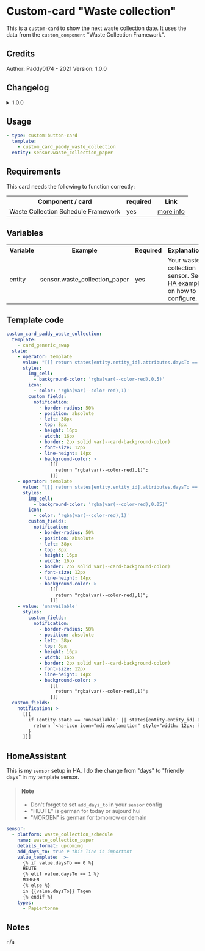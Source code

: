 # Custom-card "Waste collection"
This is a `custom-card` to show the next waste collection date. It uses the data from the `custom_component` "Waste Collection Framework".

## Credits
Author: Paddy0174 - 2021
Version: 1.0.0

## Changelog
<details>
<summary>1.0.0</summary>
Initial release
</details>

## Usage

```yaml
- type: custom:button-card
  template:
    - custom_card_paddy_waste_collection
  entity: sensor.waste_collection_paper
```

## Requirements
This card needs the following to function correctly:
<table>
<tr>
<th>Component / card</th>
<th>required</th>
<th>Link</th>
</tr>
<tr>
<td>Waste Collection Schedule Framework</td>
<td>yes</td>
<td><a href="https://github.com/mampfes/hacs_waste_collection_schedule">more info</a></td>
</tr>
</table>

## Variables
<table>
<tr>
<th>Variable</th>
<th>Example</th>
<th>Required</th>
<th>Explanation</th>
</tr>
<tr>
<td>entity</td>
<td>sensor.waste_collection_paper</td>
<td>yes</td>
<td>Your waste collection sensor. See <a href="#homeassistant">HA example</a> on how to configure.</td>
</tr>
</table>

## Template code

```yaml
custom_card_paddy_waste_collection:
  template:
    - card_generic_swap
  state:
    - operator: template
      value: "[[[ return states[entity.entity_id].attributes.daysTo == 0; ]]]"
      styles:
        img_cell:
          - background-color: 'rgba(var(--color-red),0.5)'
        icon:
          - color: 'rgba(var(--color-red),1)'
        custom_fields:
          notification:
            - border-radius: 50%
            - position: absolute
            - left: 38px
            - top: 8px
            - height: 16px
            - width: 16px
            - border: 2px solid var(--card-background-color)
            - font-size: 12px
            - line-height: 14px
            - background-color: >
                [[[
                  return "rgba(var(--color-red),1)";
                ]]]
    - operator: template
      value: "[[[ return states[entity.entity_id].attributes.daysTo == 1; ]]]"
      styles:
        img_cell:
          - background-color: 'rgba(var(--color-red),0.05)'
        icon:
          - color: 'rgba(var(--color-red),1)'
        custom_fields:
          notification:
            - border-radius: 50%
            - position: absolute
            - left: 38px
            - top: 8px
            - height: 16px
            - width: 16px
            - border: 2px solid var(--card-background-color)
            - font-size: 12px
            - line-height: 14px
            - background-color: >
                [[[
                  return "rgba(var(--color-red),1)";
                ]]]
    - value: 'unavailable'
      styles:
        custom_fields:
          notification:
            - border-radius: 50%
            - position: absolute
            - left: 38px
            - top: 8px
            - height: 16px
            - width: 16px
            - border: 2px solid var(--card-background-color)
            - font-size: 12px
            - line-height: 14px
            - background-color: >
                [[[
                  return "rgba(var(--color-red),1)";
                ]]]
  custom_fields:
    notification: >
      [[[
        if (entity.state == 'unavailable' || states[entity.entity_id].attributes.daysTo == 0 || states[entity.entity_id].attributes.daysTo == 1){
          return `<ha-icon icon="mdi:exclamation" style="width: 12px; height: 12px; color: var(--primary-background-color);"></ha-icon>`
        }
      ]]]
```

## HomeAssistant
This is my `sensor` setup in HA. I do the change from "days" to "friendly days" in my template sensor.

> #### Note
> * Don't forget to set `add_days_to` in your `sensor` config
> * "HEUTE" is german for today or aujourd'hui
> * "MORGEN" is german for tomorrow or demain

```yaml
sensor:
  - platform: waste_collection_schedule
    name: waste_collection_paper
    details_format: upcoming
    add_days_to: true # this line is important
    value_template:  >-
      {% if value.daysTo == 0 %}
      HEUTE
      {% elif value.daysTo == 1 %}
      MORGEN
      {% else %}
      in {{value.daysTo}} Tagen
      {% endif %}
    types:
      - Papiertonne
```

## Notes
n/a
